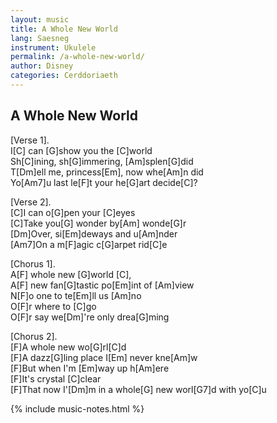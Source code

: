 ```yaml
---
layout: music
title: A Whole New World
lang: Saesneg
instrument: Ukulele
permalink: /a-whole-new-world/
author: Disney
categories: Cerddoriaeth
---
```

## A Whole New World

[Verse 1].  
I[C] can [G]show you the [C]world  
Sh[C]ining, sh[G]immering, [Am]splen[G]did  
T[Dm]ell me, princess[Em], now whe[Am]n did  
Yo[Am7]u last le[F]t your he[G]art decide[C]? 
  
[Verse 2].  
[C]I can o[G]pen your [C]eyes  
[C]Take you[G] wonder by[Am] wonde[G]r  
[Dm]Over, si[Em]deways and u[Am]nder  
[Am7]On a m[F]agic c[G]arpet rid[C]e
  
[Chorus 1].  
A[F] whole new [G]world [C],   
A[F] new fan[G]tastic po[Em]int of [Am]view  
N[F]o one to te[Em]ll us [Am]no  
O[F]r where to [C]go  
O[F]r say we[Dm]'re only drea[G]ming
  
[Chorus 2].  
[F]A whole new wo[G]rl[C]d  
[F]A dazz[G]ling place I[Em] never kne[Am]w  
[F]But when I'm [Em]way up h[Am]ere  
[F]It's crystal [C]clear  
[F]That now I'[Dm]m in a whole[G] new worl[G7]d with yo[C]u

{% include music-notes.html %}